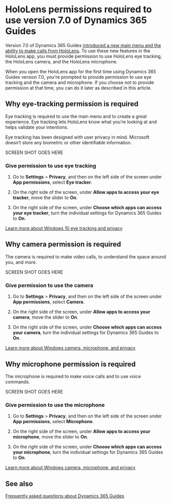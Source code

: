 

# HoloLens permissions required to use version 7.0 of Dynamics 365 Guides

Version 7.0 of Dynamics 365 Guides [introduced a new main menu and the ability to make calls from HoloLens](new.md). To use these new features in the HoloLens app, you must provide permission to use HoloLens eye tracking, the HoloLens camera, and the HoloLens microphone. 

When you open the HoloLens app for the first time using Dynamics 365 Guides version 7.0, you're prompted to provide permission to use eye tracking and the camera and microphone. If you choose not to provide permission at that time, you can do it later as described in this article.

## Why eye-tracking permission is required 

Eye tracking is required to use the main menu and to create a great experience. Eye tracking lets HoloLens know what you’re looking at and helps validate 
your intentions. 

Eye tracking has been designed with user privacy in mind. Microsoft doesn’t store any biometric or other identifiable information. 

SCREEN SHOT GOES HERE 

### Give permission to use eye tracking

1. Go to **Settings** > **Privacy**, and then on the left side of the screen under **App permissions**, select **Eye tracker**. 

2. On the right side of the screen, under **Allow apps to access your eye tracker**, move the slider to **On**. 

3. On the right side of the screen, under **Choose which apps can access your eye tracker**, turn the individual settings for Dynamics 365 Guides to **On**. 

[Learn more about Windows 10 eye tracking and privacy](https://support.microsoft.com/en-us/windows/windows-10-eye-tracking-and-privacy-62623324-36cf-04a3-6992-8f329081f20b)

## Why camera permission is required 

The camera is required to make video calls, to understand the space around you, and more. 

SCREEN SHOT GOES HERE 

### Give permission to use the camera 

1. Go to **Settings** > **Privacy**, and then on the left side of the screen under **App permissions**, select **Camera**. 

2. On the right side of the screen, under **Allow apps to access your camera**, move the slider to **On**.  

3. On the right side of the screen, under **Choose which apps can access your camera**, turn the individual settings for Dynamics 365 Guides to **On**. 

[Learn more about Windows camera, microphone, and privacy](https://support.microsoft.com/en-us/windows/windows-camera-microphone-and-privacy-a83257bc-e990-d54a-d212-b5e41beba857#ID0EBD=Windows_10)

## Why microphone permission is required 

The microphone is required to make voice calls and to use voice commands.  

SCREEN SHOT GOES HERE 

### Give permission to use the microphone

1. Go to **Settings** > **Privacy**, and then on the left side of the screen under **App permissions**, select **Microphone**. 

2. On the right side of the screen, under **Allow apps to access your microphone**, move the slider to **On**. 

3. On the right side of the screen, under **Choose which apps can access your microphone**, turn the individual settings for Dynamics 365 Guides to **On**. 

[Learn more about Windows camera, microphone, and privacy](https://support.microsoft.com/en-us/windows/windows-camera-microphone-and-privacy-a83257bc-e990-d54a-d212-b5e41beba857#ID0EBD=Windows_10)

## See also

[Frequently asked questions about Dynamics 365 Guides](faq.md)
